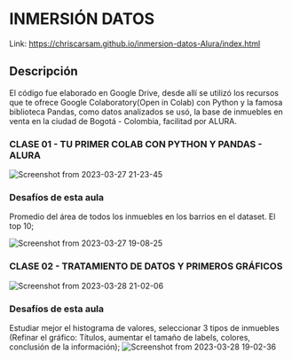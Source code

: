 # INMERSIÓN DATOS
Link: https://chriscarsam.github.io/inmersion-datos-Alura/index.html
## Descripción
El código fue elaborado en Google Drive, desde allí se utilizó los recursos que te ofrece Google Colaboratory(Open in Colab) con Python y la famosa biblioteca Pandas, como datos analizados se usó, la base de inmuebles en venta en la ciudad de Bogotá - Colombia, facilitad por ALURA.

### CLASE 01 - TU PRIMER COLAB CON PYTHON Y PANDAS - ALURA

![Screenshot from 2023-03-27 21-23-45](https://user-images.githubusercontent.com/28877424/228111023-f03bdc8d-4161-4def-9cfa-51841a07985b.png)

### Desafíos de esta aula
Promedio del área de todos los inmuebles en los barrios en el dataset. El top 10;


![Screenshot from 2023-03-27 19-08-25](https://user-images.githubusercontent.com/28877424/228111228-25892b2e-2d46-43f7-a405-c3abee64c908.png)

### CLASE 02 - TRATAMIENTO DE DATOS Y PRIMEROS GRÁFICOS
![Screenshot from 2023-03-28 21-02-06](https://user-images.githubusercontent.com/28877424/228407443-57dc908d-492d-4140-92ac-d68d4cbd5dfd.png)
### Desafíos de esta aula
Estudiar mejor el histograma de valores, seleccionar 3 tipos de inmuebles (Refinar el gráfico: Títulos, aumentar el tamaño de labels, colores, conclusión de la información);
![Screenshot from 2023-03-28 19-02-36](https://user-images.githubusercontent.com/28877424/228407563-4571fbaf-0aa9-4d6e-8a01-42ef018deb61.png)
